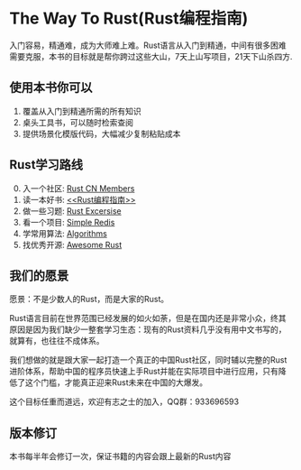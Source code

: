 # The Way To Rust(Rust编程指南)
入门容易，精通难，成为大师难上难。Rust语言从入门到精通，中间有很多困难需要克服，本书的目标就是帮你跨过这些大山，7天上山写项目，21天下山杀四方.

## 使用本书你可以
1. 覆盖从入门到精通所需的所有知识
2. 桌头工具书，可以随时检索查阅
3. 提供场景化模版代码，大幅减少复制粘贴成本

## Rust学习路线
0. 入一个社区:  [Rust CN Members](https://rust.cm)
1. 读一本好书:  [<<Rust编程指南>>](https://mastery.rs)
2. 做一些习题:  [Rust Excersise](https://github.com/rustcm/rustex)
3. 看一个项目:  [Simple Redis](https://github.com/rustcm/simple-redis)
4. 学常用算法:  [Algorithms](https://github.com/rustcm/algorithms)
5. 找优秀开源:  [Awesome Rust](https://github.com/rustcm/awesome-rust)

## 我们的愿景
愿景：不是少数人的Rust，而是大家的Rust。

Rust语言目前在世界范围已经发展的如火如荼，但是在国内还是非常小众，终其原因是因为我们缺少一整套学习生态：现有的Rust资料几乎没有用中文书写的，就算有，也往往不成体系。

我们想做的就是跟大家一起打造一个真正的中国Rust社区，同时辅以完整的Rust进阶体系，帮助中国的程序员快速上手Rust并能在实际项目中进行应用，只有降低了这个门槛，才能真正迎来Rust未来在中国的大爆发。

这个目标任重而道远，欢迎有志之士的加入，QQ群：933696593

## 版本修订
本书每半年会修订一次，保证书籍的内容会跟上最新的Rust内容

